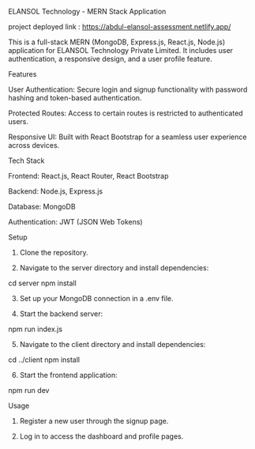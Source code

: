ELANSOL Technology - MERN Stack Application

project deployed link : https://abdul-elansol-assessment.netlify.app/

This is a full-stack MERN (MongoDB, Express.js, React.js, Node.js) application for ELANSOL Technology Private Limited. It includes user authentication, a responsive design, and a user profile feature.

Features

User Authentication: Secure login and signup functionality with password hashing and token-based authentication.

Protected Routes: Access to certain routes is restricted to authenticated users.

Responsive UI: Built with React Bootstrap for a seamless user experience across devices.


Tech Stack

Frontend: React.js, React Router, React Bootstrap

Backend: Node.js, Express.js

Database: MongoDB

Authentication: JWT (JSON Web Tokens)


Setup

1. Clone the repository.

2. Navigate to the server directory and install dependencies:

cd server
npm install


3. Set up your MongoDB connection in a .env file.


4. Start the backend server:

npm run index.js


5. Navigate to the client directory and install dependencies:

cd ../client
npm install


6. Start the frontend application:

npm run dev



Usage

1. Register a new user through the signup page.

2. Log in to access the dashboard and profile pages.
